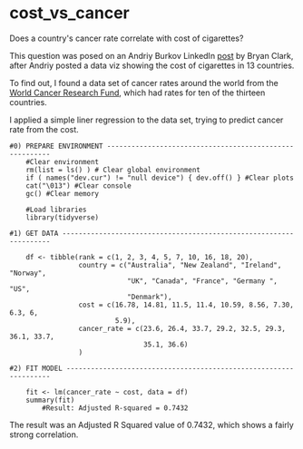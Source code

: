# cost_vs_cancer
Does a country's cancer rate correlate with cost of cigarettes?  

This question was posed on an Andriy Burkov LinkedIn [post](https://www.linkedin.com/feed/update/urn:li:activity:6545332858129563649) by Bryan Clark, after Andriy posted a data viz showing the cost of cigarettes in 13 countries.

To find out, I found a data set of cancer rates around the world from the [World Cancer Research Fund](https://www.wcrf.org/dietandcancer/cancer-trends/lung-cancer-statistics), which had rates for ten of the thirteen countries.

I applied a simple liner regression to the data set, trying to predict cancer rate from the cost.

```{r}
#0) PREPARE ENVIRONMENT --------------------------------------------------------
    #Clear environment
    rm(list = ls() ) # Clear global environment
    if ( names("dev.cur") != "null device") { dev.off() } #Clear plots
    cat("\013") #Clear console
    gc() #Clear memory
    
    #Load libraries
    library(tidyverse)

#1) GET DATA -------------------------------------------------------------------

    df <- tibble(rank = c(1, 2, 3, 4, 5, 7, 10, 16, 18, 20),
                 country = c("Australia", "New Zealand", "Ireland", "Norway", 
                             "UK", "Canada", "France", "Germany ", "US", 
                             "Denmark"),
                 cost = c(16.78, 14.81, 11.5, 11.4, 10.59, 8.56, 7.30, 6.3, 6, 
                          5.9),
                 cancer_rate = c(23.6, 26.4, 33.7, 29.2, 32.5, 29.3, 36.1, 33.7, 
                                 35.1, 36.6)
                 )

#2) FIT MODEL ------------------------------------------------------------------
    
    fit <- lm(cancer_rate ~ cost, data = df)
    summary(fit)
        #Result: Adjusted R-squared = 0.7432
```

The result was an Adjusted R Squared value of 0.7432, which shows a fairly strong correlation.